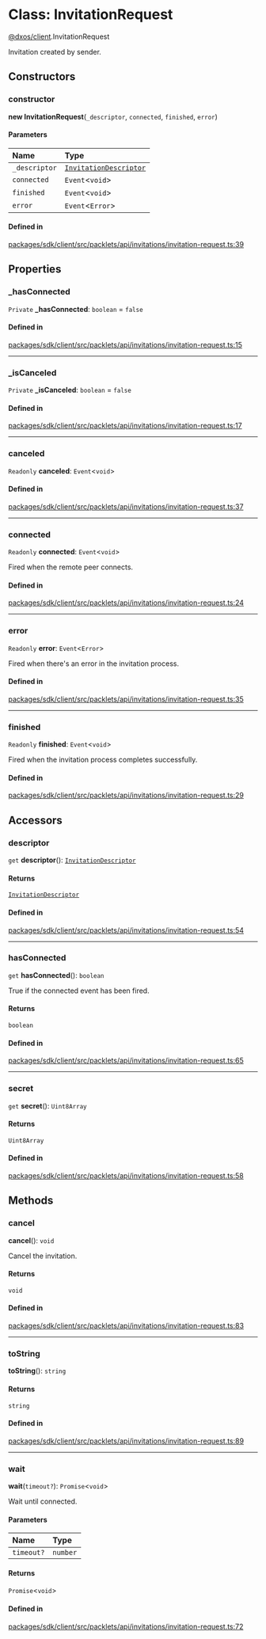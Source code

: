 # Class: InvitationRequest

[@dxos/client](../modules/dxos_client.md).InvitationRequest

Invitation created by sender.

## Constructors

### constructor

**new InvitationRequest**(`_descriptor`, `connected`, `finished`, `error`)

#### Parameters

| Name | Type |
| :------ | :------ |
| `_descriptor` | [`InvitationDescriptor`](dxos_client.InvitationDescriptor.md) |
| `connected` | `Event`<`void`\> |
| `finished` | `Event`<`void`\> |
| `error` | `Event`<`Error`\> |

#### Defined in

[packages/sdk/client/src/packlets/api/invitations/invitation-request.ts:39](https://github.com/dxos/dxos/blob/main/packages/sdk/client/src/packlets/api/invitations/invitation-request.ts#L39)

## Properties

### \_hasConnected

 `Private` **\_hasConnected**: `boolean` = `false`

#### Defined in

[packages/sdk/client/src/packlets/api/invitations/invitation-request.ts:15](https://github.com/dxos/dxos/blob/main/packages/sdk/client/src/packlets/api/invitations/invitation-request.ts#L15)

___

### \_isCanceled

 `Private` **\_isCanceled**: `boolean` = `false`

#### Defined in

[packages/sdk/client/src/packlets/api/invitations/invitation-request.ts:17](https://github.com/dxos/dxos/blob/main/packages/sdk/client/src/packlets/api/invitations/invitation-request.ts#L17)

___

### canceled

 `Readonly` **canceled**: `Event`<`void`\>

#### Defined in

[packages/sdk/client/src/packlets/api/invitations/invitation-request.ts:37](https://github.com/dxos/dxos/blob/main/packages/sdk/client/src/packlets/api/invitations/invitation-request.ts#L37)

___

### connected

 `Readonly` **connected**: `Event`<`void`\>

Fired when the remote peer connects.

#### Defined in

[packages/sdk/client/src/packlets/api/invitations/invitation-request.ts:24](https://github.com/dxos/dxos/blob/main/packages/sdk/client/src/packlets/api/invitations/invitation-request.ts#L24)

___

### error

 `Readonly` **error**: `Event`<`Error`\>

Fired when there's an error in the invitation process.

#### Defined in

[packages/sdk/client/src/packlets/api/invitations/invitation-request.ts:35](https://github.com/dxos/dxos/blob/main/packages/sdk/client/src/packlets/api/invitations/invitation-request.ts#L35)

___

### finished

 `Readonly` **finished**: `Event`<`void`\>

Fired when the invitation process completes successfully.

#### Defined in

[packages/sdk/client/src/packlets/api/invitations/invitation-request.ts:29](https://github.com/dxos/dxos/blob/main/packages/sdk/client/src/packlets/api/invitations/invitation-request.ts#L29)

## Accessors

### descriptor

`get` **descriptor**(): [`InvitationDescriptor`](dxos_client.InvitationDescriptor.md)

#### Returns

[`InvitationDescriptor`](dxos_client.InvitationDescriptor.md)

#### Defined in

[packages/sdk/client/src/packlets/api/invitations/invitation-request.ts:54](https://github.com/dxos/dxos/blob/main/packages/sdk/client/src/packlets/api/invitations/invitation-request.ts#L54)

___

### hasConnected

`get` **hasConnected**(): `boolean`

True if the connected event has been fired.

#### Returns

`boolean`

#### Defined in

[packages/sdk/client/src/packlets/api/invitations/invitation-request.ts:65](https://github.com/dxos/dxos/blob/main/packages/sdk/client/src/packlets/api/invitations/invitation-request.ts#L65)

___

### secret

`get` **secret**(): `Uint8Array`

#### Returns

`Uint8Array`

#### Defined in

[packages/sdk/client/src/packlets/api/invitations/invitation-request.ts:58](https://github.com/dxos/dxos/blob/main/packages/sdk/client/src/packlets/api/invitations/invitation-request.ts#L58)

## Methods

### cancel

**cancel**(): `void`

Cancel the invitation.

#### Returns

`void`

#### Defined in

[packages/sdk/client/src/packlets/api/invitations/invitation-request.ts:83](https://github.com/dxos/dxos/blob/main/packages/sdk/client/src/packlets/api/invitations/invitation-request.ts#L83)

___

### toString

**toString**(): `string`

#### Returns

`string`

#### Defined in

[packages/sdk/client/src/packlets/api/invitations/invitation-request.ts:89](https://github.com/dxos/dxos/blob/main/packages/sdk/client/src/packlets/api/invitations/invitation-request.ts#L89)

___

### wait

**wait**(`timeout?`): `Promise`<`void`\>

Wait until connected.

#### Parameters

| Name | Type |
| :------ | :------ |
| `timeout?` | `number` |

#### Returns

`Promise`<`void`\>

#### Defined in

[packages/sdk/client/src/packlets/api/invitations/invitation-request.ts:72](https://github.com/dxos/dxos/blob/main/packages/sdk/client/src/packlets/api/invitations/invitation-request.ts#L72)
